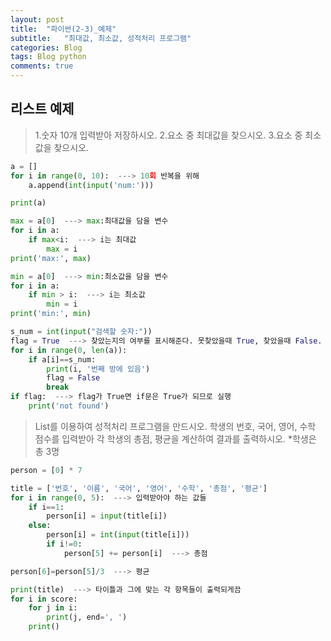 ```yaml
---  
layout: post  
title:  "파이썬(2-3)_예제"  
subtitle:   "최대값, 최소값, 성적처리 프로그램"  
categories: Blog  
tags: Blog python     
comments: true  
---  
```

## 리스트 예제

> 1.숫자 10개 입력받아 저장하시오.
> 2.요소 중 최대값을 찾으시오.
> 3.요소 중 최소값을 찾으시오.


~~~python
a = []  
for i in range(0, 10):  ---> 10회 반복을 위해
    a.append(int(input('num:')))

print(a)

max = a[0]  ---> max:최대값을 담을 변수
for i in a:
    if max<i:  ---> i는 최대값
        max = i
print('max:', max)

min = a[0]  ---> min:최소값을 담을 변수
for i in a:
    if min > i:  ---> i는 최소값
        min = i
print('min:', min)

s_num = int(input("검색할 숫자:"))
flag = True  ---> 찾았는지의 여부를 표시해준다. 못찾았을때 True, 찾았을때 False.
for i in range(0, len(a)):
    if a[i]==s_num:
        print(i, '번째 방에 있음')
        flag = False
        break
if flag:  ---> flag가 True면 if문은 True가 되므로 실행
    print('not found')
~~~

> List를 이용하여 성적처리 프로그램을 만드시오.
학생의 번호, 국어, 영어, 수학 점수를 입력받아 각 학생의 총점, 평균을 계산하여 결과를 출력하시오.
*학생은 총 3명

~~~python
person = [0] * 7 

title = ['번호', '이름', '국어', '영어', '수학', '총점', '평균']
for i in range(0, 5):  ---> 입력받아야 하는 값들
    if i==1:
        person[i] = input(title[i])
    else:
        person[i] = int(input(title[i]))
        if i!=0:
            person[5] += person[i]  ---> 총점

person[6]=person[5]/3  ---> 평균

print(title)  ---> 타이틀과 그에 맞는 각 항목들이 출력되게끔
for i in score:
    for j in i:
        print(j, end=', ')
    print()
